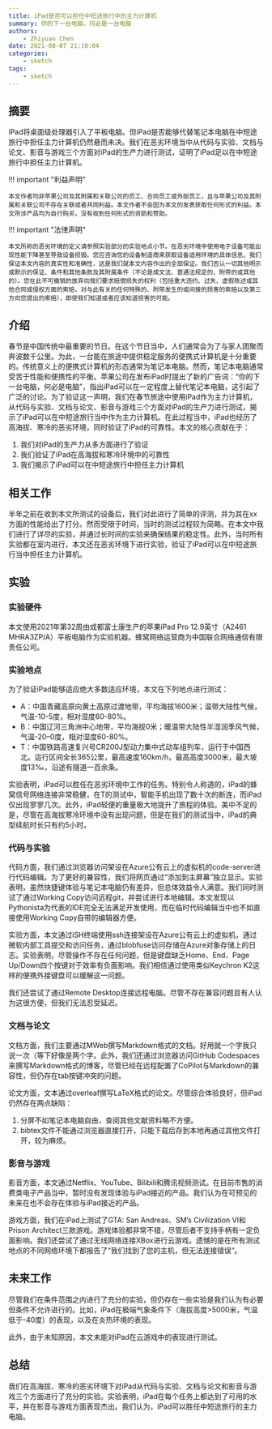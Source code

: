 ```yaml
---
title: iPad是否可以担任中短途旅行中的主力计算机
summary: 你的下一台电脑，何必是一台电脑
authors:
    - Zhiyuan Chen
date: 2021-08-07 21:10:04
categories: 
    - sketch
tags:
    - sketch
---
```


## 摘要

iPad将桌面级处理器引入了平板电脑。但iPad是否能够代替笔记本电脑在中短途旅行中担任主力计算机仍然悬而未决。我们在恶劣环境当中从代码与实验、文档与论文、影音与游戏三个方面对iPad的生产力进行测试，证明了iPad足以在中短途旅行中担任主力计算机。

!!! important "利益声明"

    本文作者均非苹果公司及其附属和关联公司的员工、合同员工或外部员工，且与苹果公司及其附属和关联公司不存在关联或者共同利益。本文作者不会因为本文的发表获取任何形式的利益。本文所涉产品均为自行购买，没有收到任何形式的资助和赞助。

!!! important "法律声明"

    本文所称的恶劣环境的定义请参照实验部分的实验地点小节。在恶劣环境中使用电子设备可能出现性能下降甚至导致设备损毁。您应咨询您的设备制造商来获取设备适用环境的具体信息。我们保证本文内容的真实性和准确性，这是我们就本文内容作出的全部保证。我们否认一切其他明示或默示的保证、条件和其他条款及其附属条件（不论是成文法、普通法规定的、附带的或其他的）。您在此不可撤销的放弃向我们要求赔偿损失的权利（包括重大违约、过失、虚假陈述或其他合同或侵权方面的索赔，对与此有关的任何特殊的、附带发生的或间接的损害的索赔以及第三方向您提出的索赔），即使我们知道或者应该知道损害的可能。

## 介绍

春节是中国传统中最重要的节日。在这个节日当中，人们通常会为了与家人团聚而奔波数千公里。为此，一台能在旅途中提供稳定服务的便携式计算机是十分重要的。传统意义上的便携式计算机的形态通常为笔记本电脑。然而，笔记本电脑通常受苦于性能和便携性的平衡。苹果公司在发布iPad时提出了新的广告词：“你的下一台电脑，何必是电脑”，指出iPad可以在一定程度上替代笔记本电脑，这引起了广泛的讨论。为了验证这一声明，我们在春节旅途中使用iPad作为主力计算机，从代码与实验、文档与论文、影音与游戏三个方面对iPad的生产力进行测试，揭示了iPad可以在中短途旅行当中作为主力计算机。在此过程当中，iPad也经历了高海拔、寒冷的恶劣环境，同时验证了iPad的可靠性。本文的核心贡献在于：

1. 我们对iPad的生产力从多方面进行了验证
2. 我们验证了iPad在高海拔和寒冷环境中的可靠性
3. 我们揭示了iPad可以在中短途旅行中担任主力计算机

## 相关工作

半年之前在收到本文所测试的设备后，我们对此进行了简单的评测，并为其在xx方面的性能给出了打分。然而受限于时间，当时的测试过程较为简略。在本文中我们进行了详尽的实验，并通过长时间的实验来确保结果的稳定性。此外，当时所有实验都在室内进行，本文还在恶劣环境下进行实验，验证了iPad可以在中短途旅行当中担任主力计算机。

## 实验

### 实验硬件

本文使用2021年第32周由成都富士康生产的苹果iPad Pro 12.9英寸（A2461 MHRA3ZP/A）平板电脑作为实验机器。蜂窝网络运营商为中国联合网络通信有限责任公司。

### 实验地点

为了验证iPad能够适应绝大多数适应环境，本文在下列地点进行测试：

+ A：中国青藏高原向黄土高原过渡地带，平均海拔1600米；温带大陆性气候，气温-10-5度，相对湿度60-80%。
+ B：中国辽河三角洲中心地带，平均海拔0米；暖温带大陆性半湿润季风气候，气温-20–0度，相对湿度60-80%。
+ T：中国铁路高速复兴号CR200J型动力集中式动车组列车，运行于中国西北。运行区间全长365公里，最高速度160km/h，最高高度3000米，最大坡度13‰，沿途有隧道一百余条。

实验表明，iPad可以胜任在恶劣环境中工作的任务。特别令人称道的，iPad的蜂窝信号网络连接非常稳健，在T的测试中，智能手机出现了数十次的断连，而iPad仅出现寥寥几次。此外，iPad轻便的重量极大地提升了旅程的体验。美中不足的是，尽管在高海拔寒冷环境中没有出现问题，但是在我们的测试当中，iPad的典型续航时长只有约5小时。

### 代码与实验

代码方面，我们通过浏览器访问架设在Azure公有云上的虚拟机的code-server进行代码编辑。为了更好的兼容性，我们将网页通过“添加到主屏幕”独立显示。实验表明，虽然快捷键体验与笔记本电脑仍有差异，但总体效益令人满意。我们同时测试了通过Working Copy访问远程git，并尝试进行本地编辑。本文发现以Pythonista为代表的IDE完全无法满足开发使用，而在临时代码编辑当中也不如直接使用Working Copy自带的编辑器方便。

实验方面，本文通过iSH终端使用ssh连接架设在Azure公有云上的虚拟机，通过微软内部工具提交和访问任务，通过blobfuse访问存储在Azure对象存储上的日志。实验表明，尽管操作不存在任何问题，但是键盘缺乏Home、End、Page Up/Down四个按键对于效率有负面影响。我们相信通过使用类似Keychron K2这样的便携外接键盘可以缓解这一问题。

我们还尝试了通过Remote Desktop连接远程电脑。尽管不存在兼容问题且有人认为这很方便，但我们无法忍受延迟。

### 文档与论文

文档方面，我们主要通过MWeb撰写Markdown格式的文档。好用就一个字我只说一次（等下好像是两个字。此外，我们还通过浏览器访问GitHub Codespaces来撰写Markdown格式的博客，尽管已经在远程配置了CoPilot与Markdown的兼容性，但仍存在tab按键冲突的问题。

论文方面，文本通过overleaf撰写LaTeX格式的论文。尽管综合体验良好，但iPad仍然存在两点缺陷：

1. 分屏不如笔记本电脑自由，查阅其他文献资料略不方便。
2. bibtex文件不能通过浏览器直接打开，只能下载后存到本地再通过其他文件打开，较为麻烦。

### 影音与游戏

影音方面，本文通过Netflix、YouTube、Bilibili和腾讯视频测试。在目前市售的消费类电子产品当中，暂时没有发现体验与iPad接近的产品。我们认为在可预见的未来在也不会存在体验与iPad接近的产品。

游戏方面，我们在iPad上测试了GTA: San Andreas、SM’s Civilization VI和Prison Architect三款游戏。游戏体验都非常不错，尽管后者不支持手柄有一定负面影响。我们还尝试了通过无线网络连接XBox进行云游戏。遗憾的是在所有测试地点的不同网络环境下都报告了“我们找到了您的主机，但无法连接错误”。

## 未来工作

尽管我们在条件范围之内进行了充分的实验，但仍存在一些实验是我们认为有必要但条件不允许进行的。比如，iPad在极端气象条件下（海拔高度>5000米，气温低于-40度）的表现，以及在炎热环境的表现。

此外，由于未知原因，本文未能对iPad在云游戏中的表现进行测试。

## 总结

我们在高海拔、寒冷的恶劣环境下对iPad从代码与实验、文档与论文和影音与游戏三个方面进行了充分的实验。实验表明，iPad在每个任务上都达到了可用的水平，并在影音与游戏方面表现杰出。我们认为，iPad可以胜任中短途旅行的主力电脑。
